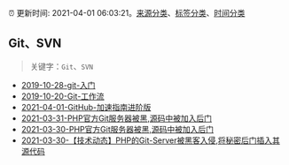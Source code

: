 :alarm_clock: 更新时间: 2021-04-01 06:03:21。[来源分类](../README.md)、[标签分类](../TAGS.md)、[时间分类](../TIMELINE.md)

## Git、SVN


> 关键字：`Git`、`SVN`



- [2019-10-28-git-入门](https://www.ershicimi.com/p/b8cfa7989e082637df769157ba74b9b0) 
- [2019-10-20-Git-工作流](https://www.ershicimi.com/p/86a72f85a5d8272dd05488325d74a82e) 
- [2021-04-01-GitHub-加速指南进阶版](https://toutiao.io/k/ygnbct1) 
- [2021-03-31-PHP官方Git服务器被黑,源码中被加入后门](https://sec.thief.one/article_content?a_id=8a667ca3d45025fa442b4527f0cc6ad1) 
- [2021-03-30-PHP官方Git服务器被黑,源码中被加入后门](https://sec.thief.one/article_content?a_id=0fee6369d76f31a364bd1f2a27e1a4fa) 
- [2021-03-30-【技术动态】PHP的Git-Server被黑客入侵,将秘密后门插入其源代码](https://sec.thief.one/article_content?a_id=b6230b9a93a597a7951d3023fe07a274) 